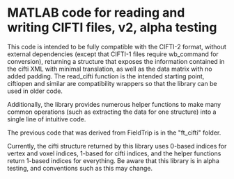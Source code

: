 MATLAB code for reading and writing CIFTI files, v2, alpha testing
==================================================================

This code is intended to be fully compatible with the CIFTI-2 format,
without external dependencies (except that CIFTI-1 files require
wb_command for conversion), returning a structure that exposes the
information contained in the cifti XML with minimal translation, as well
as the data matrix with no added padding.  The read_cifti function is
the intended starting point, ciftiopen and similar are compatibility
wrappers so that the library can be used in older code.

Additionally, the library provides numerous helper functions to make many
common operations (such as extracting the data for one structure) into a
single line of intuitive code.

The previous code that was derived from FieldTrip is in the "ft_cifti"
folder.

Currently, the cifti structure returned by this library uses 0-based
indices for vertex and voxel indices, 1-based for cifti indices, and
the helper functions return 1-based indices for everything.  Be aware
that this library is in alpha testing, and conventions such as this may
change.
